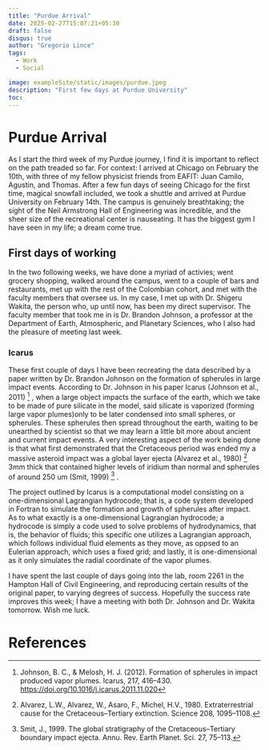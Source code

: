 ```yaml
---
title: "Purdue Arrival"
date: 2025-02-27T15:07:21+05:30
draft: false 
disqus: true
author: "Gregorio Lince"
tags:
  - Work
  - Social

image: exampleSite/static/images/purdue.jpeg
description: "First few days at Purdue University"
toc:
---
```


# Purdue Arrival

 As I start the third week of my Purdue journey, I find it is important to reflect on the path treaded so far. For context: I arrived at Chicago on February the 10th, with three of my fellow physicist friends from EAFIT: Juan Camilo, Agustin, and Thomas. After a few fun days of seeing Chicago for the first time, magical snowfall included, we took a shuttle and arrived at Purdue University on February 14th. The campus is genuinely breathtaking; the sight of the Neil Armstrong Hall of Engineering was incredible, and the sheer size of the recreational center is nauseating. It has the biggest gym I have seen in my life; a dream come true.

## First days of working

In the two following weeks, we have done a myriad of activies; went grocery shopping, walked around the campus, went to a couple of bars and restaurants, met up with the rest of the Colombian cohort, and met with the faculty members that oversee us. In my case, I met up with Dr. Shigeru Wakita, the person who, up until now, has been my direct supervisor. The faculty member that took me in is Dr. Brandon Johnson, a professor at the Department of Earth, Atmospheric, and Planetary Sciences, who I also had the pleasure of meeting last week.

### Icarus

These first couple of days I have been recreating the data described by a paper written by Dr. Brandon Johnson on the formation of spherules in large impact events. According to Dr. Johnson in his paper Icarus (Johnson et al., 2011) [^1] , when a large object impacts the surface of the earth, which we take to be made of pure silicate in the model, said silicate is vaporized (forming large vapor plumes)only to be later condensed into small spheres, or spherules. These spherules then spread throughout the earth, waiting to be unearthed by scientist so that we may learn a little bit more about ancient and current impact events. A very interesting aspect of the work being done is that what first demonstrated that the Cretaceous period was ended my a massive asteroid impact was a global layer ejecta  (Alvarez et al., 1980) [^2] 3mm thick that contained higher levels of iridium than normal and spherules of around 250 um (Smit, 1999) [^3] . 

The project outlined by Icarus is a computational model consisting on a one-dimensional Lagrangian hydrocode; that is, a code system developed in Fortran to simulate the formation and growth of spherules after impact. As to what exactly is a one-dimensional Lagrangian hydrocode; a hydrocode is simply a code used to solve problems of hydrodynamics, that is, the behavior of fluids; this specific one utilizes a Lagrangian approach, which follows individual fluid elements as they move, as oppsed to an Eulerian approach, which uses a fixed grid; and lastly, it is one-dimensional as it only simulates the radial coordinate of the vapor plumes.

I have spent the last couple of days going into the lab, room 2261 in the Hampton Hall of Civil Engineering, and reproducing certain results of the original paper, to varying degrees of success. Hopefully the success rate improves this week; I have a meeting with both Dr. Johnson and Dr. Wakita tomorrow. Wish me luck.

# References
[^1]: Johnson, B. C., & Melosh, H. J. (2012). Formation of spherules in impact produced vapor plumes. Icarus, 217, 416–430. https://doi.org/10.1016/j.icarus.2011.11.020
[^2]: Alvarez, L.W., Alvarez, W., Asaro, F., Michel, H.V., 1980. Extraterrestrial cause for the
Cretaceous–Tertiary extinction. Science 208, 1095–1108.
[^3]: Smit, J., 1999. The global stratigraphy of the Cretaceous–Tertiary boundary impact
ejecta. Annu. Rev. Earth Planet. Sci. 27, 75–113.
